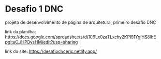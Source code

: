 # Desafio 1 DNC
projeto de desenvolvimento de página de arquitetura, primeiro desafio DNC


link da planilha: https://docs.google.com/spreadsheets/d/109Lx0zaTLxchy2KPI91YgjHS8lhEpgltuC_iHPDysHM/edit?usp=sharing

link do site: https://desafiodnceric.netlify.app/
